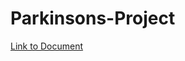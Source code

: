 # Parkinsons-Project

[Link to Document](https://docs.google.com/document/d/16m3_gEgTXluYdwuUfvOf94xgXbuWdDGZDNjDMNmuBnc/edit)
